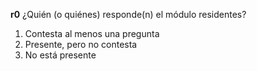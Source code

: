 **r0**	¿Quién (o quiénes) responde(n) el módulo residentes?	

1. Contesta al menos una pregunta
2. Presente, pero no contesta
3. No está presente
